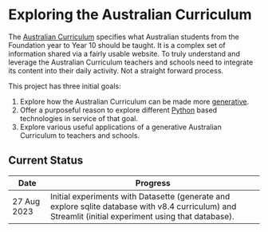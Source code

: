 # Exploring the Australian Curriculum

The [Australian Curriculum](https://australiancurriculum.edu.au/) specifies what Australian students from the Foundation year to Year 10 should be taught. It is a complex set of information shared via a fairly usable website. To truly understand and leverage the Australian Curriculum teachers and schools need to integrate its content into their daily activity. Not a straight forward process.

This project has three initial goals:

1. Explore how the Australian Curriculum can be made more [generative](https://djplaner.github.io/memex/sense/nodt/generativity/).
2. Offer a purposeful reason to explore different [Python](https://www.python.org/) based technologies in service of that goal.
3. Explore various useful applications of a generative Australian Curriculum to teachers and schools.

## Current Status

| Date | Progress |
| --- | --- |
| 27 Aug 2023 | Initial experiments with Datasette (generate and explore sqlite database with v8.4 curriculum) and Streamlit (initial experiment using that database). |

